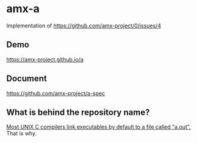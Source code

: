 # amx-a
Implementation of https://github.com/amx-project/0/issues/4

## Demo
https://amx-project.github.io/a

## Document
https://github.com/amx-project/a-spec

## What is behind the repository name?
[Most UNIX C compilers link executables by default to a file called "a.out".](https://stackoverflow.com/questions/1218262/why-do-some-compilers-use-a-out-as-the-default-name-for-executables) That is why. 
